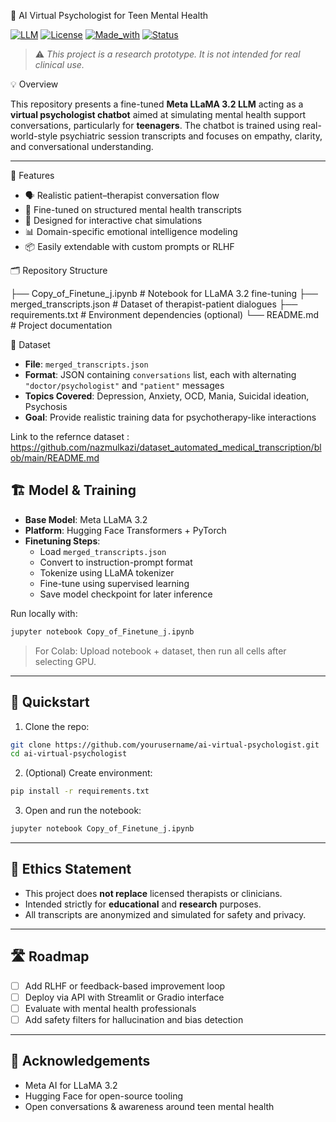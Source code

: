 🧠 AI Virtual Psychologist for Teen Mental Health

[![LLM](https://img.shields.io/badge/Model-Meta%20LLaMA%203.2-blue)]()
[![License](https://img.shields.io/badge/license-MIT-green.svg)]()
[![Made_with](https://img.shields.io/badge/Built%20With-PyTorch-orange)]()
[![Status](https://img.shields.io/badge/Status-Research--Prototype-yellow)]()

> ⚠️ *This project is a research prototype. It is not intended for real clinical use.*

💡 Overview

This repository presents a fine-tuned **Meta LLaMA 3.2 LLM** acting as a **virtual psychologist chatbot** aimed at simulating mental health support conversations, particularly for **teenagers**. The chatbot is trained using real-world-style psychiatric session transcripts and focuses on empathy, clarity, and conversational understanding.

---

🧰 Features

- 🗣️ Realistic patient–therapist conversation flow
- 🧠 Fine-tuned on structured mental health transcripts
- 🧪 Designed for interactive chat simulations
- 📊 Domain-specific emotional intelligence modeling
- 📦 Easily extendable with custom prompts or RLHF



🗂️ Repository Structure



├── Copy\_of\_Finetune\_j.ipynb      # Notebook for LLaMA 3.2 fine-tuning
├── merged\_transcripts.json       # Dataset of therapist-patient dialogues
├── requirements.txt              # Environment dependencies (optional)
└── README.md                     # Project documentation



 📁 Dataset

- **File**: `merged_transcripts.json`  
- **Format**: JSON containing `conversations` list, each with alternating `"doctor/psychologist"` and `"patient"` messages  
- **Topics Covered**: Depression, Anxiety, OCD, Mania, Suicidal ideation, Psychosis  
- **Goal**: Provide realistic training data for psychotherapy-like interactions

Link to the refernce dataset : https://github.com/nazmulkazi/dataset_automated_medical_transcription/blob/main/README.md
## 🏗️ Model & Training

- **Base Model**: Meta LLaMA 3.2
- **Platform**: Hugging Face Transformers + PyTorch
- **Finetuning Steps**:
  - Load `merged_transcripts.json`
  - Convert to instruction-prompt format
  - Tokenize using LLaMA tokenizer
  - Fine-tune using supervised learning
  - Save model checkpoint for later inference

Run locally with:

```bash
jupyter notebook Copy_of_Finetune_j.ipynb
````

> For Colab: Upload notebook + dataset, then run all cells after selecting GPU.

---

## 🚀 Quickstart

1. Clone the repo:

```bash
git clone https://github.com/yourusername/ai-virtual-psychologist.git
cd ai-virtual-psychologist
```

2. (Optional) Create environment:

```bash
pip install -r requirements.txt
```

3. Open and run the notebook:

```bash
jupyter notebook Copy_of_Finetune_j.ipynb
```

---

## 🔐 Ethics Statement

* This project does **not replace** licensed therapists or clinicians.
* Intended strictly for **educational** and **research** purposes.
* All transcripts are anonymized and simulated for safety and privacy.

---

## 🛣️ Roadmap

* [ ] Add RLHF or feedback-based improvement loop
* [ ] Deploy via API with Streamlit or Gradio interface
* [ ] Evaluate with mental health professionals
* [ ] Add safety filters for hallucination and bias detection

---

## 📢 Acknowledgements

* Meta AI for LLaMA 3.2
* Hugging Face for open-source tooling
* Open conversations & awareness around teen mental health






